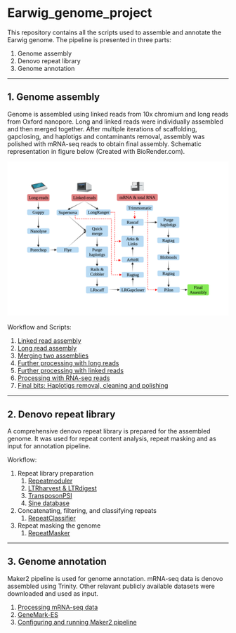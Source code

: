 # Earwig_genome_project
This repository contains all the scripts used to assemble and annotate the Earwig genome.
The pipeline is presented in three parts:

1. Genome assembly
2. Denovo repeat library
3. Genome annotation
---
## 1. Genome assembly

Genome is assembled using linked reads from 10x chromium and long reads from Oxford nanopore.
Long and linked reads were individually assembled and then merged together. After multiple iterations of scaffolding, gapclosing, and haplotigs and contaminants removal, assembly was polished with mRNA-seq reads to obtain final assembly. Schematic representation in figure below (Created with BioRender.com).

![Alt text](Genome_assembly/Earwig_assembly_pipeline.png?raw=true "Title")

Workflow and Scripts:
1. [Linked read assembly](Genome_assembly/Linked_reads_only_assembly.md)
2. [Long read assembly](Genome_assembly/Long_read_assembly.md)
3. [Merging two assemblies](Genome_assembly/merging_assemblies.md)
4. [Further processing with long reads](Genome_assembly/Processing_with_long_reads.md)
5. [Further processing with linked reads](Genome_assembly/Processing_with_linked_reads.md)
6. [Processing with RNA-seq reads](Genome_assembly/Processing_with_RNA-seq_reads.md)
7. [Final bits: Haplotigs removal, cleaning and polishing](Genome_assembly/Final_bits.md)
---
## 2. Denovo repeat library
A comprehensive denovo repeat library is prepared for the assembled genome. It was used for repeat content analysis, repeat masking and as input for annotation pipeline.

Workflow:
1. Repeat library preparation
      1. [Repeatmoduler](Denovo_repeat_library/Repeatmoduler.md)
      2. [LTRharvest & LTRdigest](Denovo_repeat_library/LTRharvest&LTRdigest.md)
      3. [TransposonPSI](Denovo_repeat_library/TransposonPSI.md)
      4. [Sine database](Denovo_repeat_library/SINE.md)
2. Concatenating, filtering, and classifying repeats
      1. [RepeatClassifier](Denovo_repeat_library/RepeatClassifier.md)
3. Repeat masking the genome
      1. [RepeatMasker](Denovo_repeat_library/RepeatMasking.md)

---

## 3. Genome annotation
Maker2 pipeline is used for genome annotation. mRNA-seq data is denovo assembled using Trinity. Other relavant publicly available datasets were downloaded and used as input.

1. [Processing mRNA-seq data](Genome_annotation/Processing_mRNA_seq_data.md)
2. [GeneMark-ES](Genome_annotation/GeneMark.md)
3. [Configuring and running Maker2 pipeline](Genome_annotation/maker_pipeline.md)
